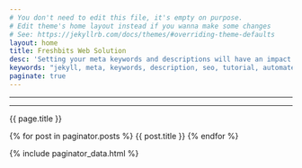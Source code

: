 ```yaml
---
# You don't need to edit this file, it's empty on purpose.
# Edit theme's home layout instead if you wanna make some changes
# See: https://jekyllrb.com/docs/themes/#overriding-theme-defaults
layout: home
title: Freshbits Web Solution
desc: 'Setting your meta keywords and descriptions will have an impact n'
keywords: "jekyll, meta, keywords, description, seo, tutorial, automate, Dave McNally, davemcnally"
paginate: true
---
```



---
---
{{ page.title }}

{% for post in paginator.posts %}
    {{ post.title }}
{% endfor %}

{% include paginator_data.html %}
